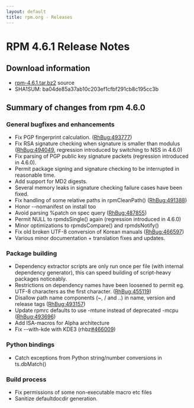 ```yaml
---
layout: default
title: rpm.org - Releases
---
```


# RPM 4.6.1 Release Notes



## Download information
 * [rpm-4.6.1.tar.bz2](http://ftp.rpm.org/releases/rpm-4.6.x/rpm-4.6.1.tar.bz2) source
 * SHA1SUM: ba04de85a37ab10c203ef1cfbf291cb8c195cc3b

## Summary of changes from rpm 4.6.0

### General bugfixes and enhancements
 * Fix PGP fingerprint calculation. ([RhBug:493777](https://bugzilla.redhat.com/show_bug.cgi?id=493777)) 
 * Fix RSA signature checking when signature is smaller than modulus ([RhBug:494049](https://bugzilla.redhat.com/show_bug.cgi?id=494049), regression introduced by switching to NSS in 4.6.0)
 * Fix parsing of PGP public key signature packets (regression introduced in 4.6.0).
 * Permit package signing and signature checking to be interrupted in reasonable time. 
 * Add support for MD2 digests.
 * Several memory leaks in signature checking failure cases have been fixed.
 * Fix handling of some relative paths in rpmCleanPath() ([RhBug:491388](https://bugzilla.redhat.com/show_bug.cgi?id=491388)) 
 * Honor --nomanifest on install too
 * Avoid parsing %patch on spec query ([RhBug:487855](https://bugzilla.redhat.com/show_bug.cgi?id=487855))
 * Permit NULL to rpmdsSingle() again (regression introduced in 4.6.0)
 * Minor optimizations to rpmdsCompare() and rpmdsNotify()
 * Fix old broken UTF-8 conversion of Korean manuals ([RhBug:466597](https://bugzilla.redhat.com/show_bug.cgi?id=466597))
 * Various minor documentation + translation fixes and updates.

### Package building
 * Dependency extractor scripts are only run once per file (with internal dependency generator), this can speed building of script-heavy packages noticeably. 
 * Restrictions on dependency names have been loosened to permit eg. UTF-8 characters as the first character. ([RhBug:455119](https://bugzilla.redhat.com/show_bug.cgi?id=455119))
 * Disallow path name components (~, / and ..) in name, version and release tags ([RhBug:493157](https://bugzilla.redhat.com/show_bug.cgi?id=493157)) 
 * Update rpmrc defaults to use -mtune instead of deprecated -mcpu ([RhBug:493696](https://bugzilla.redhat.com/show_bug.cgi?id=493696)) 
 * Add ISA-macros for Alpha architecture
 * Fix --with-kde with KDE3 (rhbz[#466009](https://rpm.org/ticket/466009))

### Python bindings
 * Catch exceptions from Python string/number conversions in ts.dbMatch()

### Build process
 * Fix permissions of some non-executable macro etc files
 * Sanitize defaultdocdir generation.